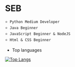 # SEB
```
⭐ Python Medium Developer
⭐ Java Beginner 
⭐ JavaScript Beginner & NodeJS
⭐ Html & CSS Beginner
```

- Top languages

[![Top Langs](https://github-readme-stats.vercel.app/api/top-langs/?username=iSebDev)](https://github.com/iSebDev/iSebDev/README.md)
